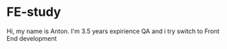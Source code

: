 # FE-study
Hi, my name is Anton. I'm 3.5 years expirience QA and i try switch to Front End development

